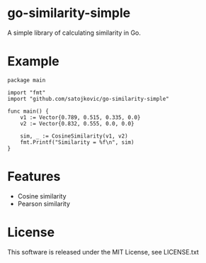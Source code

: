 go-similarity-simple
=====================
A simple library of calculating similarity in Go.

Example
=====================

    package main

    import "fmt"
    import "github.com/satojkovic/go-similarity-simple"

    func main() {
	    v1 := Vector{0.789, 0.515, 0.335, 0.0}
	    v2 := Vector{0.832, 0.555, 0.0, 0.0}

        sim, _ := CosineSimilarity(v1, v2)
        fmt.Printf("Similarity = %f\n", sim)
    }


Features
=====================

* Cosine similarity
* Pearson similarity

License
=====================

This software is released under the MIT License, see LICENSE.txt
